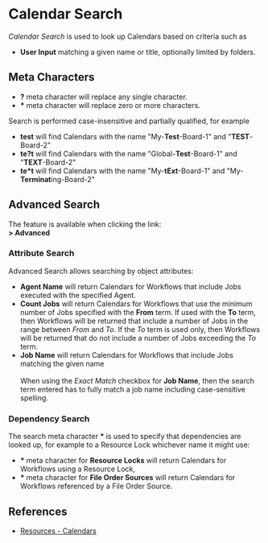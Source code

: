 # Calendar Search

*Calendar Search* is used to look up Calendars based on criteria such as

- **User Input** matching a given name or title, optionally limited by folders.

## Meta Characters

- **?** meta character will replace any single character.
- **\*** meta character will replace zero or more characters.

Search is performed case-insensitive and partially qualified, for example

- **test** will find Calendars with the name "My-**Test**-Board-1" and "**TEST**-Board-2"
- **te?t** will find Calendars with the name "Global-**Test**-Board-1" and "**TEXT**-Board-2"
- **te\*t** will find Calendars with the name "My-**tExt**-Board-1" and "My-**Terminat**ing-Board-2"

## Advanced Search

The feature is available when clicking the link:<br/>**> Advanced**

### Attribute Search

Advanced Search allows searching by object attributes:

- **Agent Name** will return Calendars for Workflows that include Jobs executed with the specified Agent.
- **Count Jobs** will return Calendars for Workflows that use the minimum number of Jobs specified with the **From** term. If used with the **To** term, then Workflows will be returned that include a number of Jobs in the range between *From* and *To*. If the *To* term is used only, then Workflows will be returned that do not include a number of Jobs exceeding the *To* term.
- **Job Name** will return Calendars for Workflows that include Jobs matching the given name<br/><br/>
When using the *Exact Match* checkbox for **Job Name**, then the search term entered has to fully match a job name including case-sensitive spelling.

### Dependency Search

The search meta character **\*** is used to specify that dependencies are looked up, for example to a Resource Lock whichever name it might use:

- **\*** meta character for **Resource Locks** will return Calendars for Workflows using a Resource Lock,
- **\*** meta character for **File Order Sources** will return Calendars for Workflows referenced by a File Order Source.

## References

- [Resources - Calendars](/resources-calendars)
